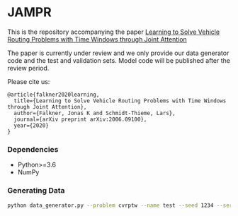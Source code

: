# JAMPR

This is the repository accompanying the paper 
[Learning to Solve Vehicle Routing Problems with Time Windows through Joint Attention](https://arxiv.org/abs/2006.09100)

The paper is currently under review and we only provide our data generator code and the test and validation sets. 
Model code will be published after the review period. 

Please cite us: 
```
@article{falkner2020learning,
  title={Learning to Solve Vehicle Routing Problems with Time Windows through Joint Attention},
  author={Falkner, Jonas K and Schmidt-Thieme, Lars},
  journal={arXiv preprint arXiv:2006.09100},
  year={2020}
}
``` 
### Dependencies

* Python>=3.6
* NumPy


### Generating Data
```bash
python data_generator.py --problem cvrptw --name test --seed 1234 --service_window 1000 --service_duration 10
```

